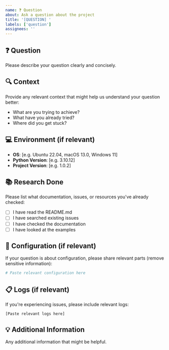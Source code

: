 ```yaml
---
name: ❓ Question
about: Ask a question about the project
title: '[QUESTION] '
labels: ['question']
assignees: ''
---
```


## ❓ Question
Please describe your question clearly and concisely.

## 🔍 Context
Provide any relevant context that might help us understand your question better:

- What are you trying to achieve?
- What have you already tried?
- Where did you get stuck?

## 💻 Environment (if relevant)
- **OS**: [e.g. Ubuntu 22.04, macOS 13.0, Windows 11]
- **Python Version**: [e.g. 3.10.12]
- **Project Version**: [e.g. 1.0.2]

## 📚 Research Done
Please list what documentation, issues, or resources you've already checked:

- [ ] I have read the README.md
- [ ] I have searched existing issues
- [ ] I have checked the documentation
- [ ] I have looked at the examples

## 🔧 Configuration (if relevant)
If your question is about configuration, please share relevant parts (remove sensitive information):

```yaml
# Paste relevant configuration here
```

## 📋 Logs (if relevant)
If you're experiencing issues, please include relevant logs:

```
[Paste relevant logs here]
```

## 💡 Additional Information
Any additional information that might be helpful.